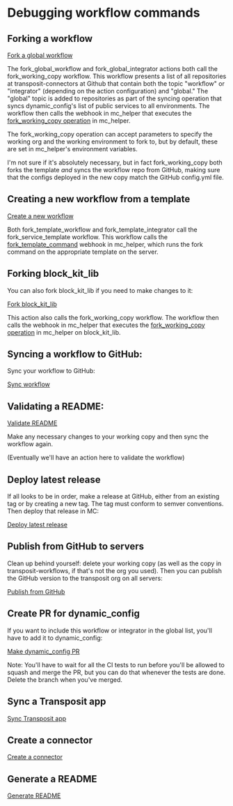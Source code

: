 # Debugging workflow commands

## Forking a workflow

[Fork a global workflow](https://console.transposit.com/mc/t/transposit-eng/actions/fork_global_workflow)

The fork_global_workflow and fork_global_integrator actions both call the fork_working_copy workflow. This workflow presents a list of all repositories at transposit-connectors at Github that contain both the topic "workflow" or "integrator" (depending on the action configuration) and "global." The "global" topic is added to repositories as part of the syncing operation that syncs dynamic_config's list of public services to all environments. The workflow then calls the webhook in mc_helper that executes the [fork_working_copy operation](https://console.demo.transposit.com/dev/t/transposit/mc_helper/code/op/fork_working_copy) in mc_helper.

The fork_working_copy operation can accept parameters to specify the working org and the working environment to fork to, but by default, these are set in mc_helper's environment variables.

I'm not sure if it's absolutely necessary, but in fact fork_working_copy both forks the template *and* syncs the workflow repo from GitHub, making sure that the configs deployed in the new copy match the GitHub config.yml file. 

## Creating a new workflow from a template

[Create a new workflow](https://console.transposit.com/mc/t/transposit-eng/actions/fork_template_workflow)

Both fork_template_workflow and fork_template_integrator call the fork_service_template workflow. This workflow calls the [fork_template_command](https://console.demo.transposit.com/dev/t/transposit/mc_helper/code/op/fork_template_command) webhook in mc_helper, which runs the fork command on the appropriate template on the server.

## Forking block_kit_lib

You can also fork block_kit_lib if you need to make changes to it:

[Fork block_kit_lib](https://console.transposit.com/mc/t/transposit-eng/actions/fork_block_kit_lib)

This action also calls the fork_working_copy workflow. The workflow then calls the webhook in mc_helper that executes the [fork_working_copy operation](https://console.demo.transposit.com/dev/t/transposit/mc_helper/code/op/fork_working_copy) in mc_helper on block_kit_lib.

## Syncing a workflow to GitHub:

Sync your workflow to GitHub:

[Sync workflow](https://console.transposit.com/mc/t/transposit-eng/actions/sync_workflow)

## Validating a README:

[Validate README](https://console.transposit.com/mc/t/transposit-eng/actions/validate_readme)

Make any necessary changes to your working copy and then sync the workflow again.

(Eventually we'll have an action here to validate the workflow) 

## Deploy latest release

If all looks to be in order, make a release at GitHub, either from an existing tag or by creating a new tag. The tag must conform to semver conventions. Then deploy that release in MC:

[Deploy latest release](https://console.transposit.com/mc/t/transposit-eng/actions/deploy_release)

## Publish from GitHub to servers

Clean up behind yourself: delete your working copy (as well as the copy in transposit-workflows, if that's not the org you used).
Then you can publish the GitHub version to the transposit org on all servers:

[Publish from GitHub](https://console.transposit.com/mc/t/transposit-eng/actions/publish_to_github)

## Create PR for dynamic_config

If you want to include this workflow or integrator in the global list, you'll have to add it to dynamic_config:

[Make dynamic_config PR](https://console.transposit.com/mc/t/transposit-eng/actions/make_dynamic_config_pr)

Note: You'll have to wait for all the CI tests to run before you'll be allowed to squash and merge the PR, but you can do that whenever the tests are done. Delete the branch when you've merged.

## Sync a Transposit app

[Sync Transposit app](https://console.transposit.com/mc/t/transposit-eng/actions/sync_transposit_app)

## Create a connector

[Create a connector](https://console.transposit.com/mc/t/transposit-eng/actions/create_a_connector)

## Generate a README

[Generate README](https://console.transposit.com/mc/t/transposit-eng/actions/generate_readme)
